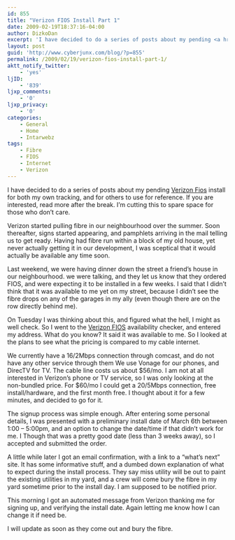 ```yaml
---
id: 855
title: "Verizon FIOS Install Part 1"
date: 2009-02-19T18:37:16-04:00
author: DizkoDan
excerpt: 'I have decided to do a series of posts about my pending <a href="http://www22.verizon.com/Residential/Fiosinternet/">Verizon Fios</a> install for both my own tracking, and for others to use for reference.'
layout: post
guid: 'http://www.cyberjunx.com/blog/?p=855'
permalink: /2009/02/19/verizon-fios-install-part-1/
aktt_notify_twitter:
    - 'yes'
ljID:
    - '839'
ljxp_comments:
    - '0'
ljxp_privacy:
    - '0'
categories:
    - General
    - Home
    - Intarwebz
tags:
    - Fibre
    - FIOS
    - Internet
    - Verizon
---
```


I have decided to do a series of posts about my pending [Verizon Fios](http://www22.verizon.com/Residential/Fiosinternet/) install for both my own tracking, and for others to use for reference. If you are interested, read more after the break. I’m cutting this to spare space for those who don’t care.

Verizon started pulling fibre in our neighbourhood over the summer. Soon thereafter, signs started appearing, and pamphlets arriving in the mail telling us to get ready. Having had fibre run within a block of my old house, yet never actually getting it in our development, I was sceptical that it would actually be available any time soon.

Last weekend, we were having dinner down the street a friend’s house in our neighbourhood. we were talking, and they let us know that they ordered FIOS, and were expecting it to be installed in a few weeks. I said that I didn’t think that it was available to me yet on my street, because I didn’t see the fibre drops on any of the garages in my ally (even though there are on the row directly behind me).

On Tuesday I was thinking about this, and figured what the hell, I might as well check. So I went to the [Verizon FIOS](https://www22.verizon.com/Residential/FiOSInternet/CheckAvailability/CheckAvailability.htm) availability checker, and entered my address. What do you know? It said it was available to me. So I looked at the plans to see what the pricing is compared to my cable internet.

We currently have a 16/2Mbps connection through comcast, and do not have any other service through them We use Vonage for our phones, and DirecTV for TV. The cable line costs us about $56/mo. I am not at all interested in Verizon’s phone or TV service, so I was only looking at the non-bundled price. For $60/mo I could get a 20/5Mbps connection, free install/hardware, and the first month free. I thought about it for a few minutes, and decided to go for it.

The signup process was simple enough. After entering some personal details, I was presented with a preliminary install date of March 6th between 1:00 – 5:00pm, and an option to change the date/time if that didn’t work for me. I Though that was a pretty good date (less than 3 weeks away), so I accepted and submitted the order.

A little while later I got an email confirmation, with a link to a “what’s next” site. It has some informative stuff, and a dumbed down explanation of what to expect during the install process. They say miss utility will be out to paint the existing utilities in my yard, and a crew will come bury the fibre in my yard sometime prior to the install day. I am supposed to be notified prior.

This morning I got an automated message from Verizon thanking me for signing up, and verifying the install date. Again letting me know how I can change it if need be.

I will update as soon as they come out and bury the fibre.